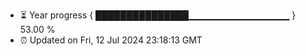 - ⏳ Year progress { ███████████████▁▁▁▁▁▁▁▁▁▁▁▁▁▁▁ } 53.00 %
- ⏰ Updated on Fri, 12 Jul 2024 23:18:13 GMT


